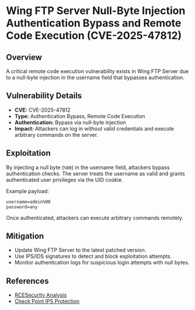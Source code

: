 # Wing FTP Server Null-Byte Injection Authentication Bypass and Remote Code Execution (CVE-2025-47812)

## Overview

A critical remote code execution vulnerability exists in Wing FTP Server due to a null-byte injection in the username field that bypasses authentication.

## Vulnerability Details

- **CVE:** CVE-2025-47812
- **Type:** Authentication Bypass, Remote Code Execution
- **Authentication:** Bypass via null-byte injection
- **Impact:** Attackers can log in without valid credentials and execute arbitrary commands on the server.

## Exploitation

By injecting a null byte (`%00`) in the username field, attackers bypass authentication checks. The server treats the username as valid and grants authenticated user privileges via the UID cookie.

Example payload:

```
username=admin%00
password=any
```

Once authenticated, attackers can execute arbitrary commands remotely.

## Mitigation

- Update Wing FTP Server to the latest patched version.
- Use IPS/IDS signatures to detect and block exploitation attempts.
- Monitor authentication logs for suspicious login attempts with null bytes.

## References

- [RCESecurity Analysis](http://rcesecurity.com/2025/06/what-the-null-wing-ftp-server-rce-cve-2025-47812/)
- [Check Point IPS Protection](https://research.checkpoint.com/)

